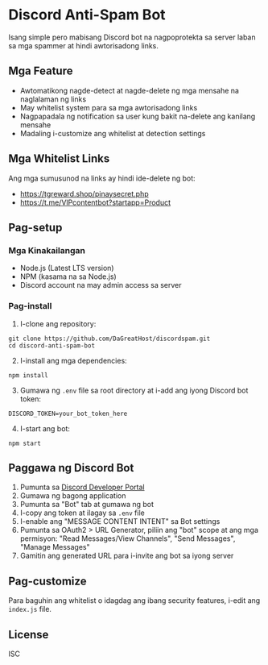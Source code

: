 # Discord Anti-Spam Bot

Isang simple pero mabisang Discord bot na nagpoprotekta sa server laban sa mga spammer at hindi awtorisadong links.

## Mga Feature

- Awtomatikong nagde-detect at nagde-delete ng mga mensahe na naglalaman ng links
- May whitelist system para sa mga awtorisadong links
- Nagpapadala ng notification sa user kung bakit na-delete ang kanilang mensahe
- Madaling i-customize ang whitelist at detection settings

## Mga Whitelist Links
Ang mga sumusunod na links ay hindi ide-delete ng bot:
- https://tgreward.shop/pinaysecret.php
- https://t.me/VlPcontentbot?startapp=Product

## Pag-setup

### Mga Kinakailangan
- Node.js (Latest LTS version)
- NPM (kasama na sa Node.js)
- Discord account na may admin access sa server

### Pag-install
1. I-clone ang repository:
```
git clone https://github.com/DaGreatHost/discordspam.git
cd discord-anti-spam-bot
```

2. I-install ang mga dependencies:
```
npm install
```

3. Gumawa ng `.env` file sa root directory at i-add ang iyong Discord bot token:
```
DISCORD_TOKEN=your_bot_token_here
```

4. I-start ang bot:
```
npm start
```

## Paggawa ng Discord Bot

1. Pumunta sa [Discord Developer Portal](https://github.com/DaGreatHost/discordspam)
2. Gumawa ng bagong application
3. Pumunta sa "Bot" tab at gumawa ng bot
4. I-copy ang token at ilagay sa `.env` file
5. I-enable ang "MESSAGE CONTENT INTENT" sa Bot settings
6. Pumunta sa OAuth2 > URL Generator, piliin ang "bot" scope at ang mga permisyon: "Read Messages/View Channels", "Send Messages", "Manage Messages"
7. Gamitin ang generated URL para i-invite ang bot sa iyong server

## Pag-customize
Para baguhin ang whitelist o idagdag ang ibang security features, i-edit ang `index.js` file.

## License
ISC
